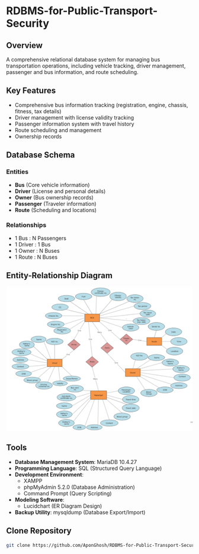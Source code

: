 # RDBMS-for-Public-Transport-Security

## Overview
A comprehensive relational database system for managing bus transportation operations, including vehicle tracking, driver management, passenger and bus information, and route scheduling.

## Key Features
- Comprehensive bus information tracking (registration, engine, chassis, fitness, tax details)
- Driver management with license validity tracking
- Passenger information system with travel history
- Route scheduling and management
- Ownership records

## Database Schema
### Entities
- **Bus** (Core vehicle information)
- **Driver** (License and personal details)
- **Owner** (Bus ownership records)
- **Passenger** (Traveler information)
- **Route** (Scheduling and locations)

### Relationships
- 1 Bus : N Passengers
- 1 Driver : 1 Bus
- 1 Owner : N Buses
- 1 Route : N Buses

## Entity-Relationship Diagram
![ER Diagram](https://github.com/AponGhosh/RDBMS-for-Public-Transport-Security/blob/main/ER-Diagram.png)

## Tools
- **Database Management System**: MariaDB 10.4.27
- **Programming Language**: SQL (Structured Query Language)
- **Development Environment**:
  - XAMPP
  - phpMyAdmin 5.2.0 (Database Administration)
  - Command Prompt (Query Scripting)
- **Modeling Software**:
  - Lucidchart (ER Diagram Design)
- **Backup Utility**: mysqldump (Database Export/Import)

## Clone Repository
   ```bash
   git clone https://github.com/AponGhosh/RDBMS-for-Public-Transport-Security.git
